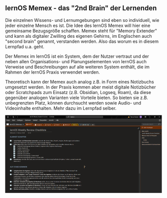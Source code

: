 ## lernOS Memex - das "2nd Brain" der Lernenden

Die einzelnen Wissens- und Lernumgebungen sind eben so individuell, wie jeder einzelne Mensch es ist. Die Idee des lernOS Memex will hier eine gemeinsame Bezugsgröße schaffen. Memex steht für "Memory Extender" und kann als digitaler Zwilling des eigenen Gehirns, im Englischen auch "second brain" genannt, verstanden werden. Also das worum es in diesem Lernpfad u.a. geht.

Der Memex im lernOS ist ein System, dem der Nutzer vertraut und der neben allen Organisations- und Planungselementen von lernOS auch Verweise und Beschreibungen auf alle weiteren System enthält, die im Rahmen der lernOS Praxis verwendet werden.

Theoretisch kann der Memex auch analog z.B. in Form eines Notizbuchs umgesetzt werden. In der Praxis kommen aber meist digitale Notizbücher oder Scratchpads zum Einsatz (z.B. Obsidian, Logseq, Roam), da diese gegenüber analogen Varianten viele Vorteile bieten. So bieten sie z.B. unbegrenzten Platz, können durchsucht werden sowie Audio- und Videoinhalte enthalten. Mehr dazu im Lernpfad selber.

![Beispiel eines lernOS Memex in Microsoft OneNote von Simon Dückert](./images/lernOS-Memex-Beispiel-OneNote.png)

